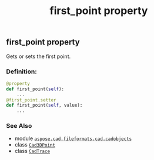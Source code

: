﻿---
title: first_point property
second_title: Aspose.CAD for Python via .NET API References
description: 
type: docs
weight: 190
url: /python-net/aspose.cad.fileformats.cad.cadobjects/cadtrace/first_point/
is_root: false
---

## first_point property


Gets or sets the first point.
### Definition:
```python
@property
def first_point(self):
    ...
@first_point.setter
def first_point(self, value):
    ...
```

### See Also
* module [`aspose.cad.fileformats.cad.cadobjects`](../../)
* class [`Cad3DPoint`](/cad/python-net/aspose.cad.fileformats.cad.cadobjects/cad3dpoint)
* class [`CadTrace`](/cad/python-net/aspose.cad.fileformats.cad.cadobjects/cadtrace)
